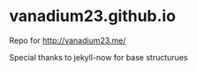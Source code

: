 
# vanadium23.github.io
Repo for http://vanadium23.me/

Special thanks to jekyll-now for base structurues

